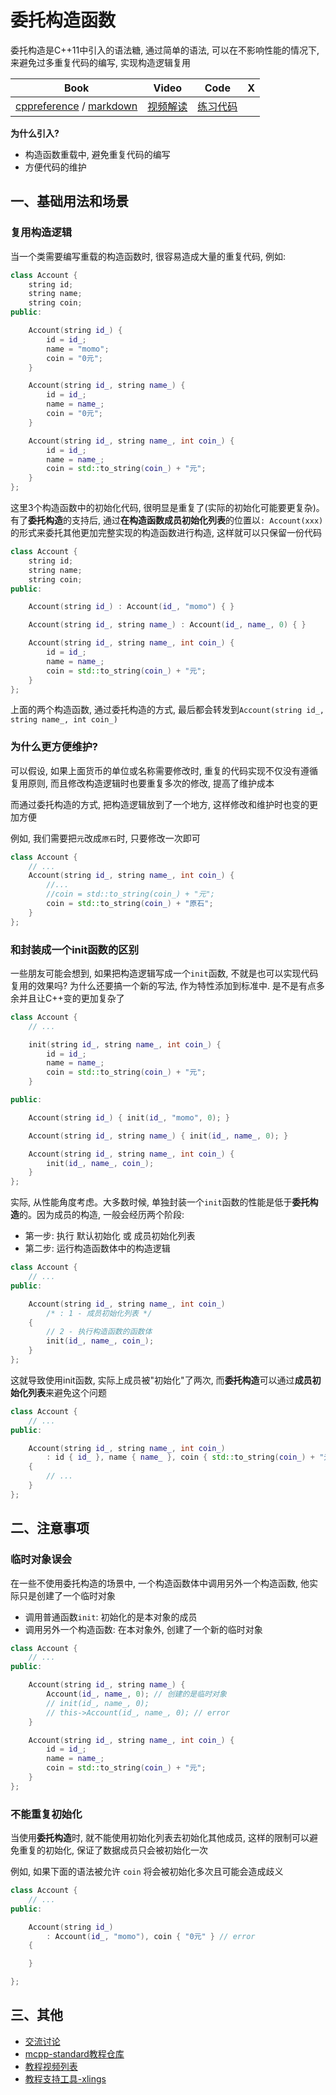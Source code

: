 # 委托构造函数

委托构造是C++11中引入的语法糖, 通过简单的语法, 可以在不影响性能的情况下, 来避免过多重复代码的编写, 实现构造逻辑复用

| Book | Video | Code | X |
| --- | --- | --- | --- |
| [cppreference](https://en.cppreference.com/w/cpp/language/initializer_list.html#Delegating_constructor) / [markdown](https://github.com/Sunrisepeak/mcpp-standard/blob/main/book/src/cpp11/10-delegating-constructors.md) | [视频解读]() | [练习代码]() |  |

**为什么引入?**

- 构造函数重载中, 避免重复代码的编写
- 方便代码的维护

## 一、基础用法和场景

### 复用构造逻辑

当一个类需要编写重载的构造函数时, 很容易造成大量的重复代码, 例如:

```cpp
class Account {
    string id;
    string name;
    string coin;
public:

    Account(string id_) {
        id = id_;
        name = "momo";
        coin = "0元";
    }

    Account(string id_, string name_) {
        id = id_;
        name = name_;
        coin = "0元";
    }

    Account(string id_, string name_, int coin_) {
        id = id_;
        name = name_;
        coin = std::to_string(coin_) + "元";
    }
};
```

这里3个构造函数中的初始化代码, 很明显是重复了(实际的初始化可能要更复杂)。 有了**委托构造**的支持后, 通过**在构造函数成员初始化列表**的位置以` : Account(xxx) `的形式来委托其他更加完整实现的构造函数进行构造, 这样就可以只保留一份代码

```cpp
class Account {
    string id;
    string name;
    string coin;
public:

    Account(string id_) : Account(id_, "momo") { }

    Account(string id_, string name_) : Account(id_, name_, 0) { }

    Account(string id_, string name_, int coin_) {
        id = id_;
        name = name_;
        coin = std::to_string(coin_) + "元";
    }
};
```

上面的两个构造函数, 通过委托构造的方式, 最后都会转发到`Account(string id_, string name_, int coin_)`

### 为什么更方便维护?

可以假设, 如果上面货币的单位或名称需要修改时, 重复的代码实现不仅没有遵循复用原则, 而且修改构造逻辑时也要重复多次的修改, 提高了维护成本

而通过委托构造的方式, 把构造逻辑放到了一个地方, 这样修改和维护时也变的更加方便

例如, 我们需要把`元`改成`原石`时, 只要修改一次即可

```cpp
class Account {
    // ...
    Account(string id_, string name_, int coin_) {
        //...
        //coin = std::to_string(coin_) + "元";
        coin = std::to_string(coin_) + "原石";
    }
};
```

### 和封装成一个init函数的区别

一些朋友可能会想到, 如果把构造逻辑写成一个`init`函数, 不就是也可以实现代码复用的效果吗? 为什么还要搞一个新的写法, 作为特性添加到标准中. 是不是有点多余并且让C++变的更加复杂了

```cpp
class Account {
    // ...

    init(string id_, string name_, int coin_) {
        id = id_;
        name = name_;
        coin = std::to_string(coin_) + "元";
    }

public:

    Account(string id_) { init(id_, "momo", 0); }

    Account(string id_, string name_) { init(id_, name_, 0); }

    Account(string id_, string name_, int coin_) {
        init(id_, name_, coin_);
    }
};
```

实际, 从性能角度考虑。大多数时候, 单独封装一个`init`函数的性能是低于**委托构造**的。因为成员的构造, 一般会经历两个阶段:

- 第一步: 执行 默认初始化 或 成员初始化列表
- 第二步: 运行构造函数体中的构造逻辑

```cpp
class Account {
    // ...
public:

    Account(string id_, string name_, int coin_)
        /* : 1 - 成员初始化列表 */
    {
        // 2 - 执行构造函数的函数体
        init(id_, name_, coin_);
    }
};
```

这就导致使用init函数, 实际上成员被"初始化"了两次, 而**委托构造**可以通过**成员初始化列表**来避免这个问题

```cpp
class Account {
    // ...
public:

    Account(string id_, string name_, int coin_)
        : id { id_ }, name { name_ }, coin { std::to_string(coin_) + "元" }
    {
        // ...
    }
};
```

## 二、注意事项

### 临时对象误会

在一些不使用委托构造的场景中, 一个构造函数体中调用另外一个构造函数, 他实际只是创建了一个临时对象

- 调用普通函数`init`: 初始化的是本对象的成员
- 调用另外一个构造函数: 在本对象外, 创建了一个新的临时对象

```cpp
class Account {
    // ...
public:

    Account(string id_, string name_) {
        Account(id_, name_, 0); // 创建的是临时对象
        // init(id_, name_, 0);
        // this->Account(id_, name_, 0); // error
    }

    Account(string id_, string name_, int coin_) {
        id = id_;
        name = name_;
        coin = std::to_string(coin_) + "元";
    }
};

```

### 不能重复初始化

当使用**委托构造**时, 就不能使用初始化列表去初始化其他成员, 这样的限制可以避免重复的初始化, 保证了数据成员只会被初始化一次

例如, 如果下面的语法被允许 `coin` 将会被初始化多次且可能会造成歧义

```cpp
class Account {
    // ...
public:

    Account(string id_)
        : Account(id_, "momo"), coin { "0元" } // error
    {

    }

};
```

## 三、其他

- [交流讨论](https://forum.d2learn.org/category/20)
- [mcpp-standard教程仓库](https://github.com/Sunrisepeak/mcpp-standard)
- [教程视频列表](https://space.bilibili.com/65858958/lists/5208246)
- [教程支持工具-xlings](https://github.com/d2learn/xlings)